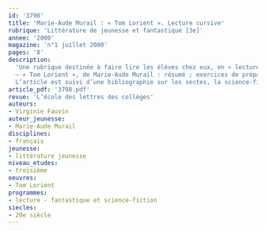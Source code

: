 ```yaml
---
id: '3798'
title: 'Marie-Aude Murail : « Tom Lorient ». Lecture cursive'
rubrique: 'Littérature de jeunesse et fantastique [3e]'
annee: '2000'
magazine: 'n°1 juillet 2000'
pages: '8'
description: 
  'Une rubrique destinée à faire lire les élèves chez eux, en « lecture cursive », comme le recommandent les Instructions officielles…
  – « Tom Lorient », de Marie-Aude Murail : résumé ; exercices de préparation ; questionnaire de lecture ; le fantastique…
  L’article est suivi d’une bibliographie sur les sectes, la science-fiction et les rencontres du troisième type.'
article_pdf: '3798.pdf'
revue: 'L’école des lettres des collèges'
auteurs:
- Virginie Fauvin
auteur_jeunesse:
- Marie-Aude Murail
disciplines:
- français
jeunesse:
- littérature jeunesse
niveau_etudes:
- troisième
oeuvres:
- Tom Lorient
programmes:
- lecture - fantastique et science-fiction
siecles:
- 20e siècle
---
```

